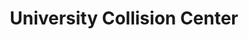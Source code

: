 ---
title: "University Collision Center"
url: /tallahassee/university-collision-center/
shop: Autowerkstatt
---